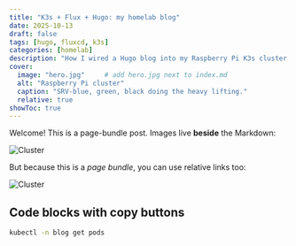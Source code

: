 ```yaml
---
title: "K3s + Flux + Hugo: my homelab blog"
date: 2025-10-13
draft: false
tags: [hugo, fluxcd, k3s]
categories: [homelab]
description: "How I wired a Hugo blog into my Raspberry Pi K3s cluster with FluxCD."
cover:
  image: "hero.jpg"     # add hero.jpg next to index.md
  alt: "Raspberry Pi cluster"
  caption: "SRV-blue, green, black doing the heavy lifting."
  relative: true
showToc: true
---
```


Welcome! This is a page-bundle post. Images live **beside** the Markdown:

![Cluster](/blog/posts/k3s-flux-hugo/cluster.png)

But because this is a *page bundle*, you can use relative links too:

![Cluster](./cluster.png)

## Code blocks with copy buttons

```bash
kubectl -n blog get pods